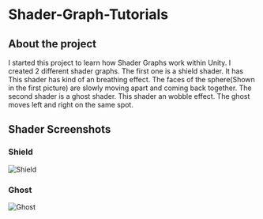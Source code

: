 # Shader-Graph-Tutorials

## About the project
I started this project to learn how Shader Graphs work within Unity. I created 2 different shader graphs. The first one is a shield shader. It has  This shader has kind of an breathing effect. The faces of the sphere(Shown in the first picture) are slowly moving apart and coming back together. The second shader is a ghost shader. This shader an wobble effect. The ghost moves left and right on the same spot.

## Shader Screenshots
### Shield
![Shield](https://user-images.githubusercontent.com/80252098/172055541-a8cacda2-b1a5-4995-b9a0-592812079ac5.png)

### Ghost
![Ghost](https://user-images.githubusercontent.com/80252098/172055546-023d9d0c-db53-4024-8c95-977fc9fe76cf.png)

###
